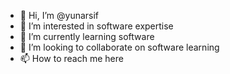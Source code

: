 - 👋 Hi, I’m @yunarsif
- 👀 I’m interested in software expertise
- 🌱 I’m currently learning software
- 💞️ I’m looking to collaborate on software learning
- 📫 How to reach me here
<!---
yunarsif/yunarsif is a ✨ special ✨ repository because its `README.md` (this file) appears on your GitHub profile.
You can click the Preview link to take a look at your changes.
--->
